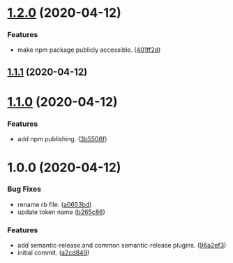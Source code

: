 # [1.2.0](https://github.com/aorinevo/semantic-release-gem-demo/compare/v1.1.1...v1.2.0) (2020-04-12)


### Features

* make npm package publicly accessible. ([401ff2d](https://github.com/aorinevo/semantic-release-gem-demo/commit/401ff2ddca3eb1a5194882e2def80d7ae74f7b9e))

## [1.1.1](https://github.com/aorinevo/semantic-release-gem-demo/compare/v1.1.0...v1.1.1) (2020-04-12)

# [1.1.0](https://github.com/aorinevo/semantic-release-gem-demo/compare/v1.0.0...v1.1.0) (2020-04-12)


### Features

* add npm publishing. ([3b5506f](https://github.com/aorinevo/semantic-release-gem-demo/commit/3b5506fef99bf1c075b7e0f750ef143c923eb80c))

# 1.0.0 (2020-04-12)


### Bug Fixes

* rename rb file. ([a0653bd](https://github.com/aorinevo/semantic-release-gem-demo/commit/a0653bdc0c6442db0843f87c21f5fed48bdcb91a))
* update token name ([b265c86](https://github.com/aorinevo/semantic-release-gem-demo/commit/b265c86026f6d2ac5d2b08dcf1e12cde834d4146))


### Features

* add semantic-release and common semantic-release plugins. ([96a2ef3](https://github.com/aorinevo/semantic-release-gem-demo/commit/96a2ef3d7ef68d1e66930a8767461f51181bec9e))
* initial commit. ([a2cd849](https://github.com/aorinevo/semantic-release-gem-demo/commit/a2cd84904a3ebb23289109e3f93b762ee6c28830))
